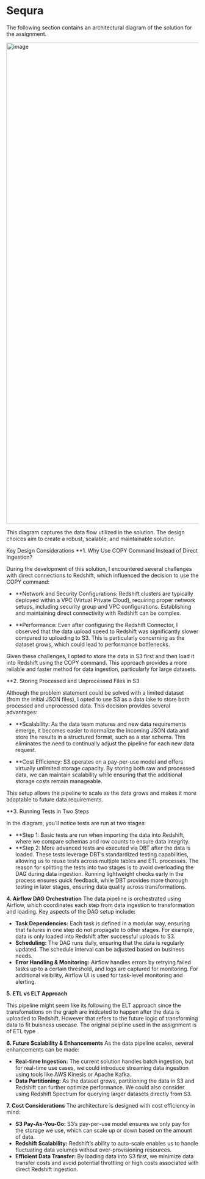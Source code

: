 # Sequra

The following section contains an architectural diagram of the solution for the assignment.

<img width="1262" alt="image" src="https://github.com/user-attachments/assets/ac3f325c-c7c8-4599-bf87-8e820843a52a">

This diagram captures the data flow utilized in the solution. The design choices aim to create a robust, scalable, and maintainable solution.

Key Design Considerations
**1. Why Use COPY Command Instead of Direct Ingestion?

During the development of this solution, I encountered several challenges with direct connections to Redshift, which influenced the decision to use the COPY command:

- **Network and Security Configurations: Redshift clusters are typically deployed within a VPC (Virtual Private Cloud), requiring proper network setups, including security group and VPC configurations. Establishing and maintaining direct connectivity with Redshift can be complex.

- **Performance: Even after configuring the Redshift Connector, I observed that the data upload speed to Redshift was significantly slower compared to uploading to S3. This is particularly concerning as the dataset grows, which could lead to performance bottlenecks.

Given these challenges, I opted to store the data in S3 first and then load it into Redshift using the COPY command. This approach provides a more reliable and faster method for data ingestion, particularly for large datasets.

**2. Storing Processed and Unprocessed Files in S3

Although the problem statement could be solved with a limited dataset (from the initial JSON files), I opted to use S3 as a data lake to store both processed and unprocessed data. This decision provides several advantages:

- **Scalability: As the data team matures and new data requirements emerge, it becomes easier to normalize the incoming JSON data and store the results in a structured format, such as a star schema. This eliminates the need to continually adjust the pipeline for each new data request.

- **Cost Efficiency: S3 operates on a pay-per-use model and offers virtually unlimited storage capacity. By storing both raw and processed data, we can maintain scalability while ensuring that the additional storage costs remain manageable.

This setup allows the pipeline to scale as the data grows and makes it more adaptable to future data requirements.

**3. Running Tests in Two Steps

In the diagram, you’ll notice tests are run at two stages:

- **Step 1: Basic tests are run when importing the data into Redshift, where we compare schemas and row counts to ensure data integrity.
- **Step 2: More advanced tests are executed via DBT after the data is loaded. These tests leverage DBT’s standardized testing capabilities, allowing us to reuse tests across multiple tables and ETL processes.
The reason for splitting the tests into two stages is to avoid overloading the DAG during data ingestion. Running lightweight checks early in the process ensures quick feedback, while DBT provides more thorough testing in later stages, ensuring data quality across transformations.

**4. Airflow DAG Orchestration**
The data pipeline is orchestrated using Airflow, which coordinates each step from data ingestion to transformation and loading. Key aspects of the DAG setup include:

- **Task Dependencies:** Each task is defined in a modular way, ensuring that failures in one step do not propagate to other stages. For example, data is only loaded into Redshift after successful uploads to S3.
- **Scheduling:** The DAG runs daily, ensuring that the data is regularly updated. The schedule interval can be adjusted based on business needs.
- **Error Handling & Monitoring:** Airflow handles errors by retrying failed tasks up to a certain threshold, and logs are captured for monitoring. For additional visibility, Airflow UI is used for task-level monitoring and alerting.



**5. ETL vs ELT Approach**

This pipeline might seem like its following the ELT approach since the transfomations on the graph are inidcated to happen after the data is uploaded to Redshift. However that refers to the future logic of transforming data to fit buisness usecase. The original peipline used in the assignment is of ETL type


**6. Future Scalability & Enhancements**
As the data pipeline scales, several enhancements can be made:

- **Real-time Ingestion:** The current solution handles batch ingestion, but for real-time use cases, we could introduce streaming data ingestion using tools like AWS Kinesis or Apache Kafka.
- **Data Partitioning:** As the dataset grows, partitioning the data in S3 and Redshift can further optimize performance. We could also consider using Redshift Spectrum for querying larger datasets directly from S3.

**7. Cost Considerations**
The architecture is designed with cost efficiency in mind:

- **S3 Pay-As-You-Go:** S3’s pay-per-use model ensures we only pay for the storage we use, which can scale up or down based on the amount of data.
- **Redshift Scalability:** Redshift’s ability to auto-scale enables us to handle fluctuating data volumes without over-provisioning resources.
- **Efficient Data Transfer:** By loading data into S3 first, we minimize data transfer costs and avoid potential throttling or high costs associated with direct Redshift ingestion.
